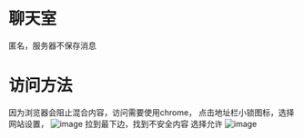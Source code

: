  # 聊天室
 匿名，服务器不保存消息
# 访问方法
因为浏览器会阻止混合内容，访问需要使用chrome， 
点击地址栏小锁图标，选择网站设置，
![image](https://github.com/Alrusix/alrusix.github.io/blob/main/QQ20241010-140111.png?raw=true)
拉到最下边，找到不安全内容 选择允许
![image](https://github.com/Alrusix/alrusix.github.io/blob/main/QQ20241010-140131.png?raw=true)
 
